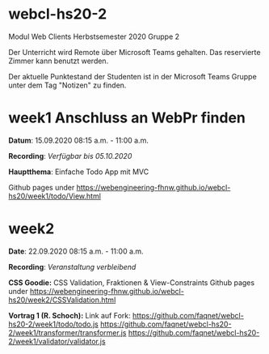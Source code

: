 # webcl-hs20-2
Modul Web Clients Herbstsemester 2020 Gruppe 2

Der Unterricht wird Remote über Microsoft Teams gehalten. Das reservierte Zimmer kann benutzt werden.

Der aktuelle Punktestand der Studenten ist in der Microsoft Teams Gruppe unter dem Tag "Notizen" zu finden.

# week1 Anschluss an WebPr finden
**Datum**: 15.09.2020 08:15 a.m. - 11:00 a.m.

**Recording**: *Verfügbar bis 05.10.2020*

**Hauptthema**: Einfache Todo App mit MVC

Github pages under https://webengineering-fhnw.github.io/webcl-hs20/week1/todo/View.html

# week2
**Date**: 22.09.2020 08:15 a.m. - 11:00 a.m.

**Recording**: *Veranstaltung verbleibend*


**CSS Goodie:** CSS Validation, Fraktionen & View-Constraints 
Github pages under https://webengineering-fhnw.github.io/webcl-hs20/week2/CSSValidation.html

**Vortrag 1 (R. Schoch):**
Link auf Fork: 
https://github.com/faqnet/webcl-hs20-2/week1/todo/todo.js
https://github.com/faqnet/webcl-hs20-2/week1/transformer/transformer.js
https://github.com/faqnet/webcl-hs20-2/week1/validator/validator.js
